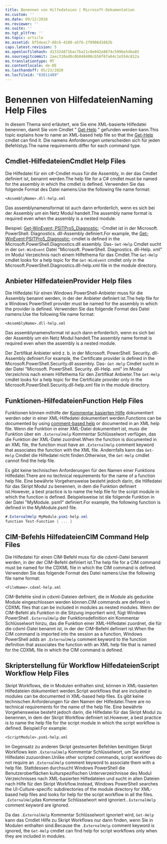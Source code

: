 ```yaml
---
title: Benennen von Hilfedateien | Microsoft-Dokumentation
ms.custom: ''
ms.date: 09/12/2016
ms.reviewer: ''
ms.suite: ''
ms.tgt_pltfrm: ''
ms.topic: article
ms.assetid: bf54eac7-88c6-4108-a5f6-2f0906d1662b
caps.latest.revision: 5
ms.openlocfilehash: d13324871bac7ba21c0e042e8674c5996e5dba85
ms.sourcegitcommit: 2aec310ad0c0b048400cb56f6fa64c1e554c812a
ms.translationtype: MT
ms.contentlocale: de-DE
ms.lasthandoff: 05/23/2020
ms.locfileid: "83811489"
---
```

# <a name="naming-help-files"></a><span data-ttu-id="96325-102">Benennen von Hilfedateien</span><span class="sxs-lookup"><span data-stu-id="96325-102">Naming Help Files</span></span>

<span data-ttu-id="96325-103">In diesem Thema wird erläutert, wie Sie eine XML-basierte Hilfedatei benennen, damit Sie vom Cmdlet " [Get-Help](/powershell/module/Microsoft.PowerShell.Core/Get-Help) " gefunden werden kann.</span><span class="sxs-lookup"><span data-stu-id="96325-103">This topic explains how to name an XML-based help file so that the [Get-Help](/powershell/module/Microsoft.PowerShell.Core/Get-Help) cmdlet can find it.</span></span> <span data-ttu-id="96325-104">Die namens Anforderungen unterscheiden sich für jeden Befehlstyp.</span><span class="sxs-lookup"><span data-stu-id="96325-104">The name requirements differ for each command type.</span></span>

## <a name="cmdlet-help-files"></a><span data-ttu-id="96325-105">Cmdlet-Hilfedateien</span><span class="sxs-lookup"><span data-stu-id="96325-105">Cmdlet Help Files</span></span>

<span data-ttu-id="96325-106">Die Hilfedatei für ein c#-Cmdlet muss für die Assembly, in der das Cmdlet definiert ist, benannt werden.</span><span class="sxs-lookup"><span data-stu-id="96325-106">The help file for a C# cmdlet must be named for the assembly in which the cmdlet is defined.</span></span> <span data-ttu-id="96325-107">Verwenden Sie das folgende Format des Datei namens:</span><span class="sxs-lookup"><span data-stu-id="96325-107">Use the following file name format:</span></span>

```
<AssemblyName>.dll-help.xml
```

<span data-ttu-id="96325-108">Das assemblynamensformat ist auch dann erforderlich, wenn es sich bei der Assembly um ein Netz Modul handelt.</span><span class="sxs-lookup"><span data-stu-id="96325-108">The assembly name format is required even when the assembly is a nested module.</span></span>

<span data-ttu-id="96325-109">Beispiel: [Get-WinEvent; PSITPro5_Diagnostic;](/powershell/module/Microsoft.PowerShell.Diagnostics/Get-WinEvent) -Cmdlet ist in der Microsoft. PowerShell. Diagnostics. dll-Assembly definiert.</span><span class="sxs-lookup"><span data-stu-id="96325-109">For example, the [Get-WinEvent;PSITPro5_Diagnostic;](/powershell/module/Microsoft.PowerShell.Diagnostics/Get-WinEvent) cmdlet is defined in the Microsoft.PowerShell.Diagnostics.dll assembly.</span></span> <span data-ttu-id="96325-110">Das- `Get-Help` Cmdlet sucht in der `Get-WinEvent` Datei "Microsoft. PowerShell. Diagnostics. dll-Help. xml" im Modul Verzeichnis nach einem Hilfethema für das Cmdlet.</span><span class="sxs-lookup"><span data-stu-id="96325-110">The `Get-Help` cmdlet looks for a help topic for the `Get-WinEvent` cmdlet only in the Microsoft.PowerShell.Diagnostics.dll-help.xml file in the module directory.</span></span>

## <a name="provider-help-files"></a><span data-ttu-id="96325-111">Anbieter Hilfedateien</span><span class="sxs-lookup"><span data-stu-id="96325-111">Provider Help files</span></span>

<span data-ttu-id="96325-112">Die Hilfedatei für einen Windows PowerShell-Anbieter muss für die Assembly benannt werden, in der der Anbieter definiert ist.</span><span class="sxs-lookup"><span data-stu-id="96325-112">The help file for a Windows PowerShell provider must be named for the assembly in which the provider is defined.</span></span> <span data-ttu-id="96325-113">Verwenden Sie das folgende Format des Datei namens:</span><span class="sxs-lookup"><span data-stu-id="96325-113">Use the following file name format:</span></span>

```
<AssemblyName>.dll-help.xml
```

<span data-ttu-id="96325-114">Das assemblynamensformat ist auch dann erforderlich, wenn es sich bei der Assembly um ein Netz Modul handelt.</span><span class="sxs-lookup"><span data-stu-id="96325-114">The assembly name format is required even when the assembly is a nested module.</span></span>

<span data-ttu-id="96325-115">Der Zertifikat Anbieter wird z. b. in der Microsoft. PowerShell. Security. dll-Assembly definiert.</span><span class="sxs-lookup"><span data-stu-id="96325-115">For example, the Certificate provider is defined in the Microsoft.PowerShell.Security.dll assembly.</span></span> <span data-ttu-id="96325-116">Das- `Get-Help` Cmdlet sucht in der Datei "Microsoft. PowerShell. Security. dll-Help. xml" im Modul Verzeichnis nach einem Hilfethema für den Zertifikat Anbieter.</span><span class="sxs-lookup"><span data-stu-id="96325-116">The `Get-Help` cmdlet looks for a help topic for the Certificate provider only in the Microsoft.PowerShell.Security.dll-help.xml file in the module directory.</span></span>

## <a name="function-help-files"></a><span data-ttu-id="96325-117">Funktionen-Hilfedateien</span><span class="sxs-lookup"><span data-stu-id="96325-117">Function Help Files</span></span>

<span data-ttu-id="96325-118">Funktionen können mithilfe der [Kommentar basierten Hilfe](/powershell/module/microsoft.powershell.core/about/about_comment_based_help) dokumentiert werden oder in einer XML-Hilfedatei dokumentiert werden.</span><span class="sxs-lookup"><span data-stu-id="96325-118">Functions can be documented by using [comment-based help](/powershell/module/microsoft.powershell.core/about/about_comment_based_help) or documented in an XML help file.</span></span> <span data-ttu-id="96325-119">Wenn die Funktion in einer XML-Datei dokumentiert ist, muss die Funktion über ein `.ExternalHelp` Kommentar Schlüsselwort verfügen, das die Funktion der XML-Datei zuordnet.</span><span class="sxs-lookup"><span data-stu-id="96325-119">When the function is documented in an XML file, the function must have an `.ExternalHelp` comment keyword that associates the function with the XML file.</span></span> <span data-ttu-id="96325-120">Andernfalls kann das `Get-Help` Cmdlet die Hilfedatei nicht finden.</span><span class="sxs-lookup"><span data-stu-id="96325-120">Otherwise, the `Get-Help` cmdlet cannot find the help file.</span></span>

<span data-ttu-id="96325-121">Es gibt keine technischen Anforderungen für den Namen einer Funktions Hilfedatei.</span><span class="sxs-lookup"><span data-stu-id="96325-121">There are no technical requirements for the name of a function help file.</span></span> <span data-ttu-id="96325-122">Eine bewährte Vorgehensweise besteht jedoch darin, die Hilfedatei für das Skript Modul zu benennen, in dem die Funktion definiert ist.</span><span class="sxs-lookup"><span data-stu-id="96325-122">However, a best practice is to name the help file for the script module in which the function is defined.</span></span> <span data-ttu-id="96325-123">Beispielsweise ist die folgende Funktion in der Datei "MyModule. psm1" definiert.</span><span class="sxs-lookup"><span data-stu-id="96325-123">For example, the following function is defined in the MyModule.psm1 file.</span></span>

```csharp
#.ExternalHelp MyModule.psm1-help.xml
function Test-Function { ... }
```

## <a name="cim-command-help-files"></a><span data-ttu-id="96325-124">CIM-Befehls Hilfedateien</span><span class="sxs-lookup"><span data-stu-id="96325-124">CIM Command Help Files</span></span>

<span data-ttu-id="96325-125">Die Hilfedatei für einen CIM-Befehl muss für die cdxml-Datei benannt werden, in der der CIM-Befehl definiert ist.</span><span class="sxs-lookup"><span data-stu-id="96325-125">The help file for a CIM command must be named for the CDXML file in which the CIM command is defined.</span></span> <span data-ttu-id="96325-126">Verwenden Sie das folgende Format des Datei namens:</span><span class="sxs-lookup"><span data-stu-id="96325-126">Use the following file name format:</span></span>

```
<FileName>.cdxml-help.xml
```

<span data-ttu-id="96325-127">CIM-Befehle sind in cdxml-Dateien definiert, die in Module als geduckte Module eingeschlossen werden können.</span><span class="sxs-lookup"><span data-stu-id="96325-127">CIM commands are defined in CDXML files that can be included in modules as nested modules.</span></span> <span data-ttu-id="96325-128">Wenn der CIM-Befehl als Funktion in die Sitzung importiert wird, fügt Windows PowerShell `.ExternalHelp` der Funktionsdefinition ein Kommentar Schlüsselwort hinzu, das die Funktion einer XML-Hilfedatei zuordnet, die für die cdxml-Datei benannt ist, in der der CIM-Befehl definiert ist.</span><span class="sxs-lookup"><span data-stu-id="96325-128">When the CIM command is imported into the session as a function, Windows PowerShell adds an `.ExternalHelp` comment keyword to the function definition that associates the function with an XML help file that is named for the CDXML file in which the CIM command is defined.</span></span>

## <a name="script-workflow-help-files"></a><span data-ttu-id="96325-129">Skripterstellung für Workflow Hilfedateien</span><span class="sxs-lookup"><span data-stu-id="96325-129">Script Workflow Help Files</span></span>

<span data-ttu-id="96325-130">Skript Workflows, die in Modulen enthalten sind, können in XML-basierten Hilfedateien dokumentiert werden.</span><span class="sxs-lookup"><span data-stu-id="96325-130">Script workflows that are included in modules can be documented in XML-based help files.</span></span> <span data-ttu-id="96325-131">Es gibt keine technischen Anforderungen für den Namen der Hilfedatei.</span><span class="sxs-lookup"><span data-stu-id="96325-131">There are no technical requirements for the name of the help file.</span></span> <span data-ttu-id="96325-132">Eine bewährte Vorgehensweise besteht jedoch darin, die Hilfedatei für das Skript Modul zu benennen, in dem der Skript Workflow definiert ist.</span><span class="sxs-lookup"><span data-stu-id="96325-132">However, a best practice is to name the help file for the script module in which the script workflow is defined.</span></span> <span data-ttu-id="96325-133">Beispiel:</span><span class="sxs-lookup"><span data-stu-id="96325-133">For example:</span></span>

```
<ScriptModule>.psm1-help.xml
```

<span data-ttu-id="96325-134">Im Gegensatz zu anderen Skript gesteuerten Befehlen benötigen Skript Workflows kein `.ExternalHelp` Kommentar Schlüsselwort, um Sie einer Hilfedatei zuzuordnen.</span><span class="sxs-lookup"><span data-stu-id="96325-134">Unlike other scripted commands, script workflows do not require an `.ExternalHelp` comment keyword to associate them with a help file.</span></span> <span data-ttu-id="96325-135">Stattdessen durchsucht Windows PowerShell die Benutzeroberflächen kulturspezifischen Unterverzeichnisse des Modul Verzeichnisses nach XML-basierten Hilfedateien und sucht in allen Dateien nach Hilfe für den Skript Workflow.</span><span class="sxs-lookup"><span data-stu-id="96325-135">Instead, Windows PowerShell searches the UI-Culture-specific subdirectories of the module directory for XML-based help files and looks for help for the script workflow in all the files.</span></span> <span data-ttu-id="96325-136">`.ExternalHelp`das Kommentar Schlüsselwort wird ignoriert.</span><span class="sxs-lookup"><span data-stu-id="96325-136">`.ExternalHelp` comment keyword are ignored.</span></span>

<span data-ttu-id="96325-137">Da das `.ExternalHelp` Kommentar Schlüsselwort ignoriert wird, `Get-Help` kann das Cmdlet Hilfe zu Skript Workflows nur dann finden, wenn Sie in Modulen enthalten sind.</span><span class="sxs-lookup"><span data-stu-id="96325-137">Because the `.ExternalHelp` comment keyword is ignored, the `Get-Help` cmdlet can find help for script workflows only when they are included in modules.</span></span>
